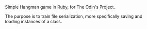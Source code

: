 Simple Hangman game in Ruby, for The Odin's Project.

The purpose is to train file serialization, more specifically saving and loading instances of a class.
